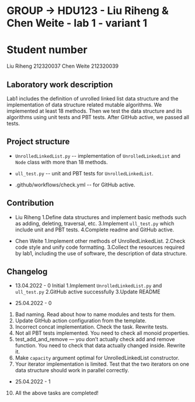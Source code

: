 
# GROUP -> HDU123 - Liu Riheng & Chen Weite - lab 1 - variant 1

# Student number

Liu Riheng 212320037
Chen Weite 212320039

## Laboratory work description

Lab1 includes the definition of unrolled linked list data structure
and the implementation of
data structure related mutable algorithms.
We implemented at least 18 methods. Then we test the data structure
and its algorithms using unit tests and PBT tests.
After GitHub active, we passed all tests.

## Project structure

- `UnrolledLinkedList.py` -- implementation of `UnrolledLinkedList`
and `Node` class with more than 18 methods.

- `ull_test.py` -- unit and PBT tests for `UnrolledLinkedList`.

- .github/workflows/check.yml -- for GitHub active.

## Contribution

- Liu Riheng
   1.Define data structures and implement basic methods such as adding,
   deleting, traversal, etc.
   3.Implement `ull_test.py` which include unit and PBT tests.
   4.Complete readme and GitHub active.

- Chen Weite
   1.Implement other methods of UnrolledLinkedList.
   2.Check code style and unify code formatting.
   3.Collect the resources required by lab1, including the use of software,
the description of data structure.

## Changelog

- 13.04.2022 - 0
Initial
1.Implement `UnrolledLinkedList.py` and `ull_test.py`
2.GitHub active successfully
3.Update README

- 25.04.2022 - 0
1. Bad naming. Read about how to name modules and tests for them.
2. Update GitHub action configuration from the template.
3. Incorrect concat  implementation. Check the task. Rewrite tests.
4. Not all PBT tests implemented. You need to check all monoid properties.
5. test_add_and_remove — you don’t actually check add and remove function.
You need to check that data actually changed inside. Rewrite it.
7. Make `capacity` argument optimal for UnrolledLinkedList constructor.
8. Your iterator implementation is limited. Test that the two iterators on one
data structure should work in parallel correctly.
- 25.04.2022 - 1
10. All the above tasks are completed!
